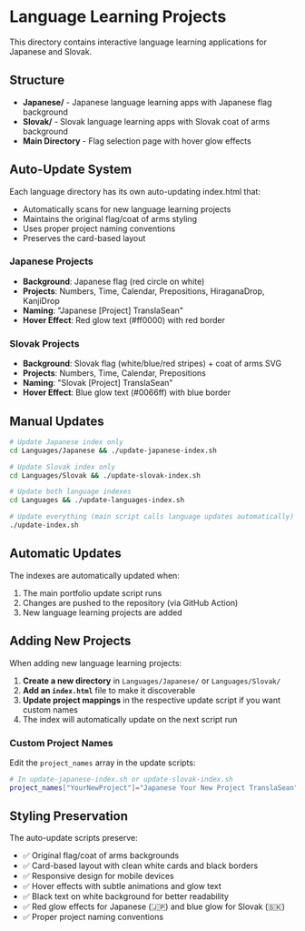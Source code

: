 # Language Learning Projects

This directory contains interactive language learning applications for Japanese and Slovak.

## Structure

- **Japanese/** - Japanese language learning apps with Japanese flag background
- **Slovak/** - Slovak language learning apps with Slovak coat of arms background
- **Main Directory** - Flag selection page with hover glow effects

## Auto-Update System

Each language directory has its own auto-updating index.html that:

- Automatically scans for new language learning projects
- Maintains the original flag/coat of arms styling
- Uses proper project naming conventions
- Preserves the card-based layout

### Japanese Projects
- **Background**: Japanese flag (red circle on white)
- **Projects**: Numbers, Time, Calendar, Prepositions, HiraganaDrop, KanjiDrop
- **Naming**: "Japanese [Project] TranslaSean"
- **Hover Effect**: Red glow text (#ff0000) with red border

### Slovak Projects  
- **Background**: Slovak flag (white/blue/red stripes) + coat of arms SVG
- **Projects**: Numbers, Time, Calendar, Prepositions
- **Naming**: "Slovak [Project] TranslaSean"
- **Hover Effect**: Blue glow text (#0066ff) with blue border

## Manual Updates

```bash
# Update Japanese index only
cd Languages/Japanese && ./update-japanese-index.sh

# Update Slovak index only  
cd Languages/Slovak && ./update-slovak-index.sh

# Update both language indexes
cd Languages && ./update-languages-index.sh

# Update everything (main script calls language updates automatically)
./update-index.sh
```

## Automatic Updates

The indexes are automatically updated when:
1. The main portfolio update script runs
2. Changes are pushed to the repository (via GitHub Action)
3. New language learning projects are added

## Adding New Projects

When adding new language learning projects:

1. **Create a new directory** in `Languages/Japanese/` or `Languages/Slovak/`
2. **Add an `index.html`** file to make it discoverable
3. **Update project mappings** in the respective update script if you want custom names
4. The index will automatically update on the next script run

### Custom Project Names

Edit the `project_names` array in the update scripts:

```bash
# In update-japanese-index.sh or update-slovak-index.sh
project_names["YourNewProject"]="Japanese Your New Project TranslaSean"
```

## Styling Preservation

The auto-update scripts preserve:
- ✅ Original flag/coat of arms backgrounds
- ✅ Card-based layout with clean white cards and black borders
- ✅ Responsive design for mobile devices
- ✅ Hover effects with subtle animations and glow text
- ✅ Black text on white background for better readability
- ✅ Red glow effects for Japanese (🇯🇵) and blue glow for Slovak (🇸🇰)
- ✅ Proper project naming conventions